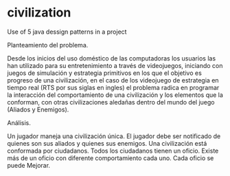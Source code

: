 # civilization
Use of 5 java dessign patterns in a project


Planteamiento del problema.

Desde los inicios del uso doméstico de las computadoras los usuarios las han utilizado para su entretenimiento a través de videojuegos, iniciando con juegos de simulación y estrategia primitivos en los que el objetivo es progreso de una civilización, en el caso de los videojuego de estrategia en tiempo real (RTS por sus siglas en ingles) el problema radica en programar la interacción del comportamiento de una civilización y los elementos que la conforman, con otras civilizaciones aledañas dentro del mundo del juego (Aliados y Enemigos).

Análisis.

Un jugador maneja una civilización única.
El jugador debe ser notificado de quienes son sus aliados y quienes sus enemigos.
Una civilización está conformada por ciudadanos.
Todos los ciudadanos tienen un oficio.
Existe más de un oficio con diferente comportamiento cada uno.
Cada oficio se puede Mejorar.
